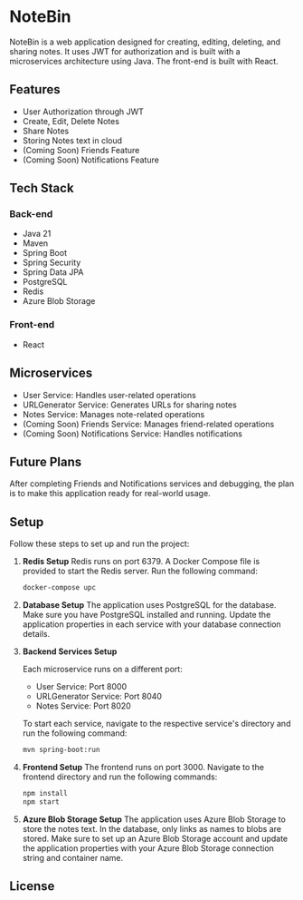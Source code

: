 # NoteBin

NoteBin is a web application designed for creating, editing, deleting, and sharing notes. It uses JWT for authorization and is built with a microservices architecture using Java. The front-end is built with React.

## Features

- User Authorization through JWT
- Create, Edit, Delete Notes
- Share Notes
- Storing Notes text in cloud
- (Coming Soon) Friends Feature
- (Coming Soon) Notifications Feature

## Tech Stack

### Back-end

- Java 21
- Maven
- Spring Boot
- Spring Security
- Spring Data JPA
- PostgreSQL
- Redis
- Azure Blob Storage

### Front-end

- React

## Microservices

- User Service: Handles user-related operations
- URLGenerator Service: Generates URLs for sharing notes
- Notes Service: Manages note-related operations
- (Coming Soon) Friends Service: Manages friend-related operations
- (Coming Soon) Notifications Service: Handles notifications

## Future Plans

After completing Friends and Notifications services and debugging, the plan is to make this application ready for real-world usage.

## Setup

Follow these steps to set up and run the project:
1. **Redis Setup**
    Redis runs on port 6379. A Docker Compose file is provided to start the Redis server. Run the following command:

    ```bash
    docker-compose upc

2. **Database Setup**
    The application uses PostgreSQL for the database. Make sure you have PostgreSQL installed and running. Update the application properties in each service with your database connection details.

3. **Backend Services Setup**

   Each microservice runs on a different port:

   - User Service: Port 8000
   - URLGenerator Service: Port 8040
   - Notes Service: Port 8020

   To start each service, navigate to the respective service's directory and run the following command:

   ```bash
   mvn spring-boot:run

4. **Frontend Setup**
    The frontend runs on port 3000. Navigate to the frontend directory and run the following commands:

    ```bash
    npm install
    npm start

5. **Azure Blob Storage Setup**
    The application uses Azure Blob Storage to store the notes text. In the database, only links as names to blobs are stored. Make sure to set up an Azure Blob Storage account and update the application properties with your Azure Blob Storage connection string and container name.

## License

